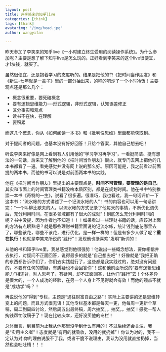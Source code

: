 ```yaml
---
layout: post
title: 评李笑来的知乎live
categories: [think]
tags: [think]
avatarimg: "/img/head.jpg"
author: wangyifan

---
```


昨天参加了李笑来的知乎live《一小时建立终生受用的阅读操作系统》。为什么参加呢？主要是想了解下知乎live是怎么玩的。正好看到李笑来的这个live很便宜，才1块钱，就买了。

虽然很便宜，还是抱着学习的态度听的。结果是把他的书《把时间当作朋友》和《新生-七年就是一辈子》里的一部分抽出来，的吧的吧炒了一个小时冷饭！主要观点还是那么几个：

- 概念很重要，要死磕概念
- 要有逻辑思维能力---形式逻辑，非形式逻辑，认知误差修正
- 区分事实和观点
- 读书不在快，在理解
- 要积累

而这几个概念，你从《如何阅读一本书》和《批判性思维》里面都能获取到。

对于提问者的问题，也基本没有好好回答！只给个答案，其他自己想去吧！

听说李笑来好像是网上看到有人引用他的“学习学习再学习”，一看挺简洁、挺有想法的一句话，后来又了解到他的《把时间当作朋友》很火，就专门去网上把他的几本书都看了一遍。看完感觉并没有网上说的那么好。原因可能是，我之前看过前面提的两本书，而他的书可以说是对前面两本书的实践。

<!-- more -->

他在《把时间当作朋友》里提出的主要观点是，**时间不可管理，要管理的是自己**。其实和市面上的时间管理类书籍没啥本质区别，都是在规划时间。他在书中特别推崇一本书《奇特的一生》，说看了很多遍。很凑巧，我也看过，我一句话评价一下这本书：“流水帐的方式讲述了一个记流水帐的人”！书的内容也可以用一句话讲完：“一个叫柳比歇夫的人，以流水帐的方式记录了他每天的事情，不断优化调优后，充分利用时间，在很多领域都有了很大的成就”！到底怎么充分利用时间的呢？书中没提，因为作者也不知道！！！如果看过一些理财书籍的话，应该对上面的方法有点眼熟吧？就是那些理财书籍里面说的记流水帐，统计钱到底花哪里去了，哪些该花，哪些不该花，进行优化，是一样一样的！但是有多少人做了呢？**重在执行**！也就是李笑来所说的“践行”！发现他也挺喜欢“发明”新词的！

从他的书和知乎live里，我总感觉到他很强势！他说出一些概念想法，要你相信并去执行，对疑问不正面回答，说得最多的就是“自己想去吧”！好像就是“我把正确的东西都告诉你们了，你们去实践就行了，这些都是我实践过的，绝对没有问题的，不要有任何的质疑，有质疑也不会回答你”！这和他前面所说的“要有逻辑思维能力”相违背，别人思考了，有疑问，却不正面回答，让他们“践行”去！个体差异是很大的，一个人成功的经验，在另一个人身上不见得就会有效！而他的观点不就是“成功学”吗？！

再说说他的“得到”专栏，主题是“通往财富自由之路”！实际上主要讲的还是思维转变上的问题，而且方式很无语！其他专栏基本都是每天一更，他每周一更新个草稿，周二到周四讨论，然后周五出最终稿，周六抽奖。。抽奖。。抽奖！感觉一帮人掏钱帮忙改稿子了！现在比较庆幸，还好没买他的专栏！

总体而言，到目前为止我从他那里没学到什么有用的！不过后续还会关注，我是“实用主义者”！态度就是“有用的就吸收，没用的就扔掉”！你认为对的，我不一定认为对;你的理由说服不了我，或者干脆不说理由，我认为没用就直接扔掉，当然也会吐吐槽！！！
